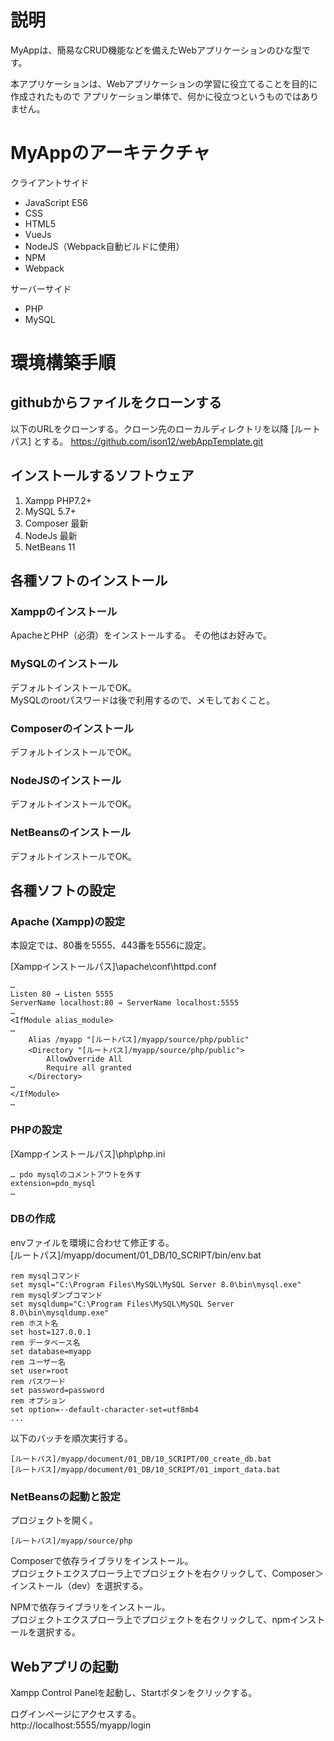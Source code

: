 # 説明
MyAppは、簡易なCRUD機能などを備えたWebアプリケーションのひな型です。  

本アプリケーションは、Webアプリケーションの学習に役立てることを目的に作成されたもので
アプリケーション単体で、何かに役立つというものではありません。

# MyAppのアーキテクチャ

クライアントサイド
- JavaScript ES6
- CSS
- HTML5
- VueJs
- NodeJS（Webpack自動ビルドに使用）
- NPM
- Webpack

サーバーサイド
- PHP
- MySQL

# 環境構築手順

## githubからファイルをクローンする
以下のURLをクローンする。クローン先のローカルディレクトリを以降 [ルートパス] とする。
https://github.com/ison12/webAppTemplate.git

## インストールするソフトウェア
1. Xampp PHP7.2+
1. MySQL 5.7+
1. Composer 最新
1. NodeJs 最新
1. NetBeans 11

## 各種ソフトのインストール
### Xamppのインストール
ApacheとPHP（必須）をインストールする。
その他はお好みで。

### MySQLのインストール
デフォルトインストールでOK。  
MySQLのrootパスワードは後で利用するので、メモしておくこと。

### Composerのインストール
デフォルトインストールでOK。  

### NodeJSのインストール
デフォルトインストールでOK。  

### NetBeansのインストール
デフォルトインストールでOK。  

## 各種ソフトの設定
### Apache (Xampp)の設定
本設定では、80番を5555、443番を5556に設定。

[Xamppインストールパス]\apache\conf\httpd.conf

    …
    Listen 80 → Listen 5555
    ServerName localhost:80 → ServerName localhost:5555
    …
    <IfModule alias_module>
    …
        Alias /myapp "[ルートパス]/myapp/source/php/public"
        <Directory "[ルートパス]/myapp/source/php/public">
            AllowOverride All
            Require all granted
        </Directory>
    …
    </IfModule>
    …

### PHPの設定
[Xamppインストールパス]\php\php.ini

    … pdo mysqlのコメントアウトを外す
    extension=pdo_mysql
    …

### DBの作成

envファイルを環境に合わせて修正する。  
[ルートパス]/myapp/document/01_DB/10_SCRIPT/bin/env.bat

    rem mysqlコマンド
    set mysql="C:\Program Files\MySQL\MySQL Server 8.0\bin\mysql.exe"
    rem mysqlダンプコマンド
    set mysqldump="C:\Program Files\MySQL\MySQL Server 8.0\bin\mysqldump.exe"
    rem ホスト名
    set host=127.0.0.1
    rem データベース名
    set database=myapp
    rem ユーザー名
    set user=root
    rem パスワード
    set password=password
    rem オプション
    set option=--default-character-set=utf8mb4
    ...

以下のバッチを順次実行する。

    [ルートパス]/myapp/document/01_DB/10_SCRIPT/00_create_db.bat
    [ルートパス]/myapp/document/01_DB/10_SCRIPT/01_import_data.bat

### NetBeansの起動と設定

プロジェクトを開く。

    [ルートパス]/myapp/source/php

Composerで依存ライブラリをインストール。  
プロジェクトエクスプローラ上でプロジェクトを右クリックして、Composer＞インストール（dev）を選択する。

NPMで依存ライブラリをインストール。  
プロジェクトエクスプローラ上でプロジェクトを右クリックして、npmインストールを選択する。

## Webアプリの起動

Xampp Control Panelを起動し、Startボタンをクリックする。

ログインページにアクセスする。    
    http://localhost:5555/myapp/login

